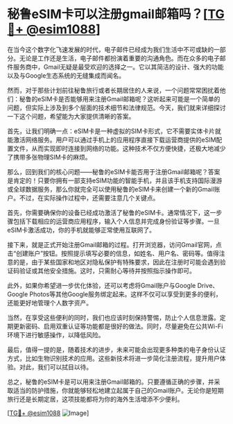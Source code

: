 # 秘鲁eSIM卡可以注册gmail邮箱吗？[[TG💪+ @esim1088](https://t.me/s/esim1088)]

在当今这个数字化飞速发展的时代，电子邮件已经成为我们生活中不可或缺的一部分。无论是工作还是生活，电子邮件都扮演着重要的沟通角色。而在众多的电子邮件服务商中，Gmail无疑是最受欢迎的选择之一。它以其简洁的设计、强大的功能以及与Google生态系统的无缝集成而闻名。

然而，对于那些计划前往秘鲁旅行或者长期居住的人来说，一个问题常常困扰着他们：秘鲁的eSIM卡是否能够用来注册Gmail邮箱呢？这听起来可能是一个简单的问题，但实际上涉及到多个层面的技术细节和法律规范。今天，我们就来详细探讨一下这个问题，希望能为大家提供清晰的答案。

首先，让我们明确一点：eSIM卡是一种虚拟的SIM卡形式，它不需要实体卡片就能激活网络服务。用户可以通过手机上的应用程序直接下载运营商提供的eSIM配置文件，从而实现即时连接到网络的功能。这种技术不仅方便快捷，还极大地减少了携带多张物理SIM卡的麻烦。

那么，回到我们的核心问题——秘鲁的eSIM卡能否用于注册Gmail邮箱呢？答案是肯定的！只要你拥有一部支持eSIM功能的智能手机，并且该手机支持国际漫游或全球数据服务，那么你就完全可以使用秘鲁的eSIM卡来创建一个新的Gmail账户。不过，在实际操作过程中，还需要注意几个关键点。

首先，你需要确保你的设备已经成功激活了秘鲁的eSIM卡。通常情况下，这一步骤包括下载相应的运营商应用程序，输入个人信息并完成身份验证等步骤。一旦eSIM卡激活成功，你的手机就能够正常使用互联网了。

接下来，就是正式开始注册Gmail邮箱的过程。打开浏览器，访问Gmail官网，点击“创建账户”按钮。按照提示填写必要的信息，如姓名、用户名、密码等。值得注意的是，由于某些国家和地区对隐私保护有特殊要求，因此在注册时可能会遇到验证码验证或其他安全措施。这时，只需耐心等待并按照指示操作即可。

此外，如果你希望进一步优化体验，还可以考虑将Gmail账户与Google Drive、Google Photos等其他Google服务绑定起来。这样不仅可以享受到更多的便利，还能更好地管理个人数字资产。

当然，在享受这些便利的同时，我们也应该时刻保持警惕，防止个人信息泄露。定期更新密码、启用双重认证等功能都是很好的做法。同时，尽量避免在公共Wi-Fi环境下进行敏感操作，以降低风险。

最后，值得一提的是，随着技术的进步，未来可能会出现更多种类的电子身份认证方式，比如生物识别技术的应用。这些新技术将进一步简化注册流程，提升用户体验。对此，我们可以拭目以待。

总之，秘鲁的eSIM卡是可以用来注册Gmail邮箱的。只要遵循正确的步骤，并采取适当的防护措施，你就能够轻松地建立起属于自己的Gmail账户。无论你是短期旅行还是长期定居，这项技能都将为你的海外生活增添不少便利。

[[TG💪+ @esim1088](https://t.me/s/esim1088) ![Image](https://i.postimg.cc/4NQfJmqS/Snipaste-2025-05-13-00-14-12.png)]
